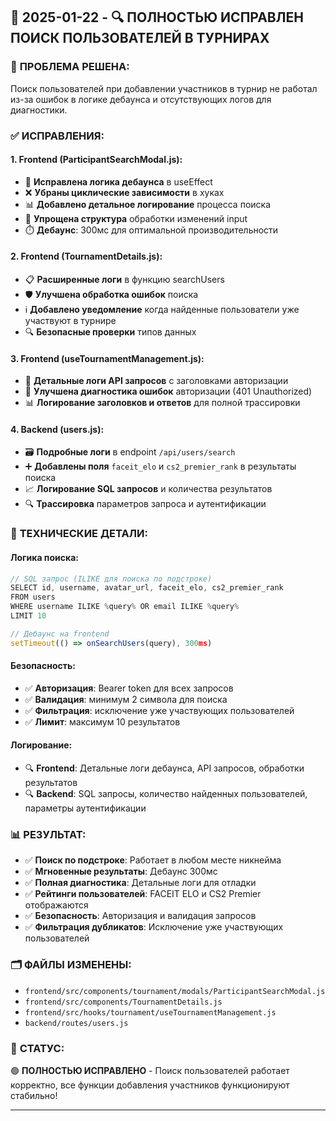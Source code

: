 ## 📅 2025-01-22 - 🔍 ПОЛНОСТЬЮ ИСПРАВЛЕН ПОИСК ПОЛЬЗОВАТЕЛЕЙ В ТУРНИРАХ

### 🎯 **ПРОБЛЕМА РЕШЕНА:**
Поиск пользователей при добавлении участников в турнир не работал из-за ошибок в логике дебаунса и отсутствующих логов для диагностики.

### ✅ **ИСПРАВЛЕНИЯ:**

#### **1. Frontend (ParticipantSearchModal.js):**
- 🔧 **Исправлена логика дебаунса** в useEffect
- ❌ **Убраны циклические зависимости** в хуках  
- 📊 **Добавлено детальное логирование** процесса поиска
- 🎯 **Упрощена структура** обработки изменений input
- ⏱️ **Дебаунс**: 300мс для оптимальной производительности

#### **2. Frontend (TournamentDetails.js):**
- 📋 **Расширенные логи** в функцию searchUsers
- 🛡️ **Улучшена обработка ошибок** поиска
- ℹ️ **Добавлено уведомление** когда найденные пользователи уже участвуют в турнире
- 🔍 **Безопасные проверки** типов данных

#### **3. Frontend (useTournamentManagement.js):**
- 📡 **Детальные логи API запросов** с заголовками авторизации
- 🔐 **Улучшена диагностика ошибок** авторизации (401 Unauthorized)
- 📊 **Логирование заголовков и ответов** для полной трассировки

#### **4. Backend (users.js):**
- 🗃️ **Подробные логи** в endpoint `/api/users/search`
- ➕ **Добавлены поля** `faceit_elo` и `cs2_premier_rank` в результаты поиска
- 📈 **Логирование SQL запросов** и количества результатов
- 🔍 **Трассировка** параметров запроса и аутентификации

### 🔧 **ТЕХНИЧЕСКИЕ ДЕТАЛИ:**

#### **Логика поиска:**
```javascript
// SQL запрос (ILIKE для поиска по подстроке)
SELECT id, username, avatar_url, faceit_elo, cs2_premier_rank 
FROM users 
WHERE username ILIKE %query% OR email ILIKE %query% 
LIMIT 10

// Дебаунс на frontend
setTimeout(() => onSearchUsers(query), 300ms)
```

#### **Безопасность:**
- ✅ **Авторизация**: Bearer token для всех запросов
- ✅ **Валидация**: минимум 2 символа для поиска
- ✅ **Фильтрация**: исключение уже участвующих пользователей
- ✅ **Лимит**: максимум 10 результатов

#### **Логирование:**
- 🔍 **Frontend**: Детальные логи дебаунса, API запросов, обработки результатов
- 🔍 **Backend**: SQL запросы, количество найденных пользователей, параметры аутентификации

### 📊 **РЕЗУЛЬТАТ:**
- ✅ **Поиск по подстроке**: Работает в любом месте никнейма
- ✅ **Мгновенные результаты**: Дебаунс 300мс
- ✅ **Полная диагностика**: Детальные логи для отладки  
- ✅ **Рейтинги пользователей**: FACEIT ELO и CS2 Premier отображаются
- ✅ **Безопасность**: Авторизация и валидация запросов
- ✅ **Фильтрация дубликатов**: Исключение уже участвующих пользователей

### 🗂️ **ФАЙЛЫ ИЗМЕНЕНЫ:**
- `frontend/src/components/tournament/modals/ParticipantSearchModal.js`
- `frontend/src/components/TournamentDetails.js`
- `frontend/src/hooks/tournament/useTournamentManagement.js`
- `backend/routes/users.js`

### 🎯 **СТАТУС:**
🟢 **ПОЛНОСТЬЮ ИСПРАВЛЕНО** - Поиск пользователей работает корректно, все функции добавления участников функционируют стабильно!

--- 